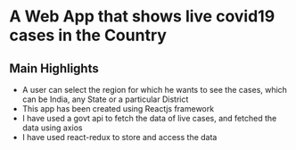 # A Web App that shows live covid19 cases in the Country


## Main Highlights

- A user can select the region for which he wants to see the cases, which can be India, any State or a particular District
- This app has been created using Reactjs framework
- I have used a govt api to fetch the data of live cases, and fetched the data using axios
- I have used react-redux to store and access the data
